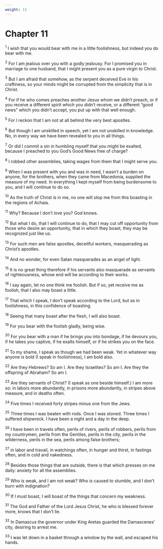 ```yaml
---
weight: 11
---
```


# Chapter 11

<sup>1</sup> I wish that you would bear with me in a little foolishness, but indeed you do bear with me. 

<sup>2</sup> For I am jealous over you with a godly jealousy. For I promised you in marriage to one husband, that I might present you as a pure virgin to Christ. 

<sup>3</sup> But I am afraid that somehow, as the serpent deceived Eve in his craftiness, so your minds might be corrupted from the simplicity that is in Christ. 

<sup>4</sup> For if he who comes preaches another Jesus whom we didn’t preach, or if you receive a different spirit which you didn’t receive, or a different “good news” which you didn’t accept, you put up with that well enough. 

<sup>5</sup> For I reckon that I am not at all behind the very best apostles. 

<sup>6</sup> But though I am unskilled in speech, yet I am not unskilled in knowledge. No, in every way we have been revealed to you in all things. 

<sup>7</sup> Or did I commit a sin in humbling myself that you might be exalted, because I preached to you God’s Good News free of charge? 

<sup>8</sup> I robbed other assemblies, taking wages from them that I might serve you. 

<sup>9</sup> When I was present with you and was in need, I wasn’t a burden on anyone, for the brothers, when they came from Macedonia, supplied the measure of my need. In everything I kept myself from being burdensome to you, and I will continue to do so. 

<sup>10</sup> As the truth of Christ is in me, no one will stop me from this boasting in the regions of Achaia. 

<sup>11</sup> Why? Because I don’t love you? God knows. 

<sup>12</sup> But what I do, that I will continue to do, that I may cut off opportunity from those who desire an opportunity, that in which they boast, they may be recognized just like us. 

<sup>13</sup> For such men are false apostles, deceitful workers, masquerading as Christ’s apostles. 

<sup>14</sup> And no wonder, for even Satan masquerades as an angel of light. 

<sup>15</sup> It is no great thing therefore if his servants also masquerade as servants of righteousness, whose end will be according to their works. 

<sup>16</sup> I say again, let no one think me foolish. But if so, yet receive me as foolish, that I also may boast a little. 

<sup>17</sup> That which I speak, I don’t speak according to the Lord, but as in foolishness, in this confidence of boasting. 

<sup>18</sup> Seeing that many boast after the flesh, I will also boast. 

<sup>19</sup> For you bear with the foolish gladly, being wise. 

<sup>20</sup> For you bear with a man if he brings you into bondage, if he devours you, if he takes you captive, if he exalts himself, or if he strikes you on the face. 

<sup>21</sup> To my shame, I speak as though we had been weak. Yet in whatever way anyone is bold (I speak in foolishness), I am bold also. 

<sup>22</sup> Are they Hebrews? So am I. Are they Israelites? So am I. Are they the offspring of Abraham? So am I. 

<sup>23</sup> Are they servants of Christ? (I speak as one beside himself.) I am more so: in labors more abundantly, in prisons more abundantly, in stripes above measure, and in deaths often. 

<sup>24</sup> Five times I received forty stripes minus one from the Jews. 

<sup>25</sup> Three times I was beaten with rods. Once I was stoned. Three times I suffered shipwreck. I have been a night and a day in the deep. 

<sup>26</sup> I have been in travels often, perils of rivers, perils of robbers, perils from my countrymen, perils from the Gentiles, perils in the city, perils in the wilderness, perils in the sea, perils among false brothers; 

<sup>27</sup> in labor and travail, in watchings often, in hunger and thirst, in fastings often, and in cold and nakedness. 

<sup>28</sup> Besides those things that are outside, there is that which presses on me daily: anxiety for all the assemblies. 

<sup>29</sup> Who is weak, and I am not weak? Who is caused to stumble, and I don’t burn with indignation? 

<sup>30</sup> If I must boast, I will boast of the things that concern my weakness. 

<sup>31</sup> The God and Father of the Lord Jesus Christ, he who is blessed forever more, knows that I don’t lie. 

<sup>32</sup> In Damascus the governor under King Aretas guarded the Damascenes’ city, desiring to arrest me. 

<sup>33</sup> I was let down in a basket through a window by the wall, and escaped his hands. 


